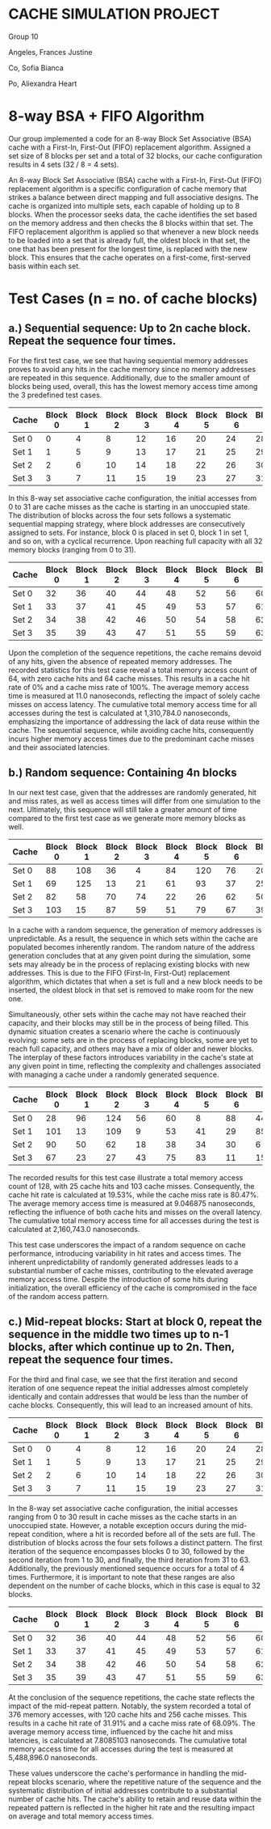 # CACHE SIMULATION PROJECT

Group 10

Angeles, Frances Justine

Co, Sofia Bianca

Po, Aliexandra Heart

# 8-way BSA + FIFO Algorithm

Our group implemented a code for an 8-way Block Set Associative (BSA) cache with a First-In, First-Out (FIFO) replacement algorithm. Assigned a set size of 8 blocks per set and a total of 32 blocks, our cache configuration results in 4 sets (32 / 8 = 4 sets). 

An 8-way Block Set Associative (BSA) cache with a First-In, First-Out (FIFO) replacement algorithm is a specific configuration of cache memory that strikes a balance between direct mapping and full associative designs. The cache is organized into multiple sets, each capable of holding up to 8 blocks. When the processor seeks data, the cache identifies the set based on the memory address and then checks the 8 blocks within that set.  The FIFO replacement algorithm is applied so that whenever a new block needs to be loaded into a set that is already full, the oldest block in that set, the one that has been present for the longest time, is replaced with the new block. This ensures that the cache operates on a first-come, first-served basis within each set.

# Test Cases (n = no. of cache blocks)

## a.) Sequential sequence: Up to 2n cache block. Repeat the sequence four times.

For the first test case, we see that having sequential memory addresses proves to avoid any hits in the cache memory since no memory addresses are repeated in this sequence. Additionally, due to the smaller amount of blocks being used, overall, this has the lowest memory access time among the 3 predefined test cases.

|Cache  |Block 0|Block 1|Block 2|Block 3|Block 4|Block 5|Block 6|Block 7|
|-------|-------|-------|-------|-------|-------|-------|-------|-------|
|Set 0  |0      |4      |8      |12     |16     |20     |24     |28     |
|Set 1  |1      |5      |9      |13     |17     |21     |25     |29     |
|Set 2  |2      |6      |10     |14     |18     |22     |26     |30     |
|Set 3  |3      |7      |11     |15     |19     |23     |27     |31     |

In this 8-way set associative cache configuration, the initial accesses from 0 to 31 are cache misses as the cache is starting in an unoccupied state. The distribution of blocks across the four sets follows a systematic sequential mapping strategy, where block addresses are consecutively assigned to sets. For instance, block 0 is placed in set 0, block 1 in set 1, and so on, with a cyclical recurrence. Upon reaching full capacity with all 32 memory blocks (ranging from 0 to 31).

|Cache  |Block 0|Block 1|Block 2|Block 3|Block 4|Block 5|Block 6|Block 7|
|-----|-----|-----|-----|-----|-----|-----|-----|-----|
|Set 0|32   |36   |40   |44   |48   |52   |56   |60   |
|Set 1|33   |37   |41   |45   |49  |53   |57   |61   |
|Set 2|34   |38   |42   |46   |50   |54   |58   |62   |
|Set 3|35   |39   |43   |47   |51   |55   |59   |63   |

Upon the completion of the sequence repetitions, the cache remains devoid of any hits, given the absence of repeated memory addresses. The recorded statistics for this test case reveal a total memory access count of 64, with zero cache hits and 64 cache misses. This results in a cache hit rate of 0% and a cache miss rate of 100%. The average memory access time is measured at 11.0 nanoseconds, reflecting the impact of solely cache misses on access latency. The cumulative total memory access time for all accesses during the test is calculated at 1,310,784.0 nanoseconds, emphasizing the importance of addressing the lack of data reuse within the cache. The sequential sequence, while avoiding cache hits, consequently incurs higher memory access times due to the predominant cache misses and their associated latencies.

## b.) Random sequence: Containing 4n blocks

In our next test case, given that the addresses are randomly generated, hit and miss rates, as well as access times will differ from one simulation to the next. Ultimately, this sequence will still take a greater amount of time compared to the first test case as we generate more memory blocks as well.

|Cache  |Block 0|Block 1|Block 2|Block 3|Block 4|Block 5|Block 6|Block 7|
|-----|-----|-----|-----|-----|-----|-----|-----|-----|
|Set 0|88   |108  |36   |4    |84   |120  |76   |20   |
|Set 1|69   |125  |13   |21   |61   |93   |37   |25   |
|Set 2|82   |58   |70   |74   |22   |26   |62   |50   |
|Set 3|103  |15   |87   |59   |51   |79   |67   |39   |

In a cache with a random sequence, the generation of memory addresses is unpredictable. As a result, the sequence in which sets within the cache are populated becomes inherently random. The random nature of the address generation concludes that at any given point during the simulation, some sets may already be in the process of replacing existing blocks with new addresses. This is due to the FIFO (First-In, First-Out) replacement algorithm, which dictates that when a set is full and a new block needs to be inserted, the oldest block in that set is removed to make room for the new one.

Simultaneously, other sets within the cache may not have reached their capacity, and their blocks may still be in the process of being filled. This dynamic situation creates a scenario where the cache is continuously evolving: some sets are in the process of replacing blocks, some are yet to reach full capacity, and others may have a mix of older and newer blocks. The interplay of these factors introduces variability in the cache's state at any given point in time, reflecting the complexity and challenges associated with managing a cache under a randomly generated sequence. 


|Cache  |Block 0|Block 1|Block 2|Block 3|Block 4|Block 5|Block 6|Block 7|
|-----|-----|-----|-----|-----|-----|-----|-----|-----|
|Set 0|28   |96   |124  |56   |60   |8    |88   |44   |
|Set 1|101  |13   |109  |9    |53   |41   |29   |85   |
|Set 2|90   |50   |62   |18   |38   |34   |30   |6    |
|Set 3|67   |23   |27   |43   |75   |83   |11   |15   |

The recorded results for this test case illustrate a total memory access count of 128, with 25 cache hits and 103 cache misses. Consequently, the cache hit rate is calculated at 19.53%, while the cache miss rate is 80.47%. The average memory access time is measured at 9.046875 nanoseconds, reflecting the influence of both cache hits and misses on the overall latency. The cumulative total memory access time for all accesses during the test is calculated at 2,160,743.0 nanoseconds.

This test case underscores the impact of a random sequence on cache performance, introducing variability in hit rates and access times. The inherent unpredictability of randomly generated addresses leads to a substantial number of cache misses, contributing to the elevated average memory access time. Despite the introduction of some hits during initialization, the overall efficiency of the cache is compromised in the face of the random access pattern.


## c.) Mid-repeat blocks: Start at block 0, repeat the sequence in the middle two times up to n-1 blocks, after which continue up to 2n. Then, repeat the sequence four times. 

For the third and final case, we see that the first iteration and second iteration of one sequence repeat the initial addresses almost completely identically and contain addresses that would be less than the number of cache blocks. Consequently, this will lead to an increased amount of hits.

|Cache  |Block 0|Block 1|Block 2|Block 3|Block 4|Block 5|Block 6|Block 7|
|-------|-------|-------|-------|-------|-------|-------|-------|-------|
|Set 0  |0      |4      |8      |12     |16     |20     |24     |28     |
|Set 1  |1      |5      |9      |13     |17     |21     |25     |29     |
|Set 2  |2      |6      |10     |14     |18     |22     |26     |30     |
|Set 3  |3      |7      |11     |15     |19     |23     |27     |31     |

In the 8-way set associative cache configuration, the initial accesses ranging from 0 to 30 result in cache misses as the cache starts in an unoccupied state. However, a notable exception occurs during the mid-repeat condition, where a hit is recorded before all of the sets are full. The distribution of blocks across the four sets follows a distinct pattern. The first iteration of the sequence encompasses blocks 0 to 30, followed by the second iteration from 1 to 30, and finally, the third iteration from 31 to 63. Additionally, the previously mentioned sequence occurs for a total of 4 times. Furthermore, it is important to note that these ranges are also dependent on the number of cache blocks, which in this case is equal to 32 blocks.

|Cache  |Block 0|Block 1|Block 2|Block 3|Block 4|Block 5|Block 6|Block 7|
|-----|-----|-----|-----|-----|-----|-----|-----|-----|
|Set 0|32   |36   |40   |44   |48   |52   |56   |60   |
|Set 1|33   |37   |41   |45   |49   |53   |57   |61   |
|Set 2|34   |38   |42   |46   |50   |54   |58   |62   |
|Set 3|35   |39   |43   |47   |51   |55   |59   |63   |

At the conclusion of the sequence repetitions, the cache state reflects the impact of the mid-repeat pattern. Notably, the system recorded a total of 376 memory accesses, with 120 cache hits and 256 cache misses. This results in a cache hit rate of 31.91% and a cache miss rate of 68.09%. The average memory access time, influenced by the cache hit and miss latencies, is calculated at 7.8085103 nanoseconds. The cumulative total memory access time for all accesses during the test is measured at 5,488,896.0 nanoseconds.

These values underscore the cache's performance in handling the mid-repeat blocks scenario, where the repetitive nature of the sequence and the systematic distribution of initial addresses contribute to a substantial number of cache hits. The cache's ability to retain and reuse data within the repeated pattern is reflected in the higher hit rate and the resulting impact on average and total memory access times.


